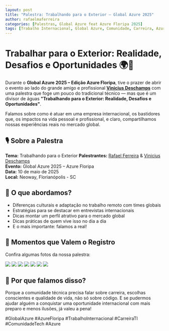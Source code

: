 ```yaml
---
layout: post
title: "Palestra: Trabalhando para o Exterior – Global Azure 2025"
author: rafaelmaferreira
categories: [Palestras, Global Azure feat Azure Floripa 2025]
tags: [Trabalho Internacional, Global Azure, Comunidade, Carreira, Azure Floripa]
---
```


# Trabalhar para o Exterior: Realidade, Desafios e Oportunidades 🌍💼

Durante o **Global Azure 2025 – Edição Azure Floripa**, tive o prazer de abrir o evento ao lado do grande amigo e profissional **[Vinicius Deschamps](https://www.linkedin.com/in/viniciusdeschamps/)** com uma palestra que foge um pouco do tradicional técnico — mas que é um divisor de águas **"Trabalhando para o Exterior: Realidade, Desafios e Oportunidades"**.

Falamos sobre como é atuar em uma empresa internacional, os bastidores que, os impactos na vida pessoal e profissional, e claro, compartilhamos nossas experiências reais no mercado global.


## 🎙️ Sobre a Palestra

**Tema:** Trabalhando para o Exterior
**Palestrantes:** [Rafael Ferreira](https://www.linkedin.com/in/rafaelmaferreira/) & [Vinicius Deschamps](https://www.linkedin.com/in/viniciusdeschamps/)  
**Evento:** Global Azure 2025 – Azure Floripa  
**Data:** 10 de maio de 2025  
**Local:** Neoway, Florianópolis - SC


## 💬 O que abordamos?

- Diferenças culturais e adaptação no trabalho remoto com times globais
- Estratégias para se destacar em entrevistas internacionais
- Dicas montar um perfil atrativo para o mercado global
- Dicas práticas de quem vive isso no dia a dia
- E o mais importante: falamos a real!

## 📸 Momentos que Valem o Registro

Confira algumas fotos da nossa palestra:

![](https://stoblobcertificados011.blob.core.windows.net/imagens-blog/posts/gba25ci/0.jpg)
![](https://stoblobcertificados011.blob.core.windows.net/imagens-blog/posts/gba25ci/1.jpg)
![](https://stoblobcertificados011.blob.core.windows.net/imagens-blog/posts/gba25ci/2.jpg)
![](https://stoblobcertificados011.blob.core.windows.net/imagens-blog/posts/gba25ci/3.jpg)
![](https://stoblobcertificados011.blob.core.windows.net/imagens-blog/posts/gba25ci/4.jpg)
![](https://stoblobcertificados011.blob.core.windows.net/imagens-blog/posts/gba25ci/5.jpg)
![](https://stoblobcertificados011.blob.core.windows.net/imagens-blog/posts/gba25ci/6.jpg)

## 💙 Por que falamos disso?

Porque a comunidade técnica precisa falar sobre carreira, escolhas conscientes e qualidade de vida, não só sobre código. E se pudermos ajudar alguém a conquistar uma oportunidade internacional com mais preparo e menos ilusões, já valeu a pena!

#GlobalAzure #AzureFloripa #TrabalhoInternacional #CarreiraTI #ComunidadeTech #Azure
